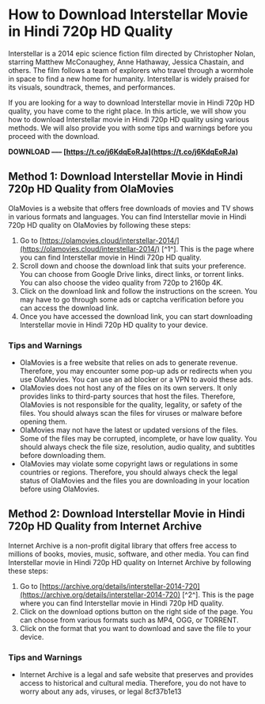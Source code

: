# How to Download Interstellar Movie in Hindi 720p HD Quality
 
Interstellar is a 2014 epic science fiction film directed by Christopher Nolan, starring Matthew McConaughey, Anne Hathaway, Jessica Chastain, and others. The film follows a team of explorers who travel through a wormhole in space to find a new home for humanity. Interstellar is widely praised for its visuals, soundtrack, themes, and performances.
 
If you are looking for a way to download Interstellar movie in Hindi 720p HD quality, you have come to the right place. In this article, we will show you how to download Interstellar movie in Hindi 720p HD quality using various methods. We will also provide you with some tips and warnings before you proceed with the download.
 
**DOWNLOAD ––– [https://t.co/j6KdqEoRJa](https://t.co/j6KdqEoRJa)**


 
## Method 1: Download Interstellar Movie in Hindi 720p HD Quality from OlaMovies
 
OlaMovies is a website that offers free downloads of movies and TV shows in various formats and languages. You can find Interstellar movie in Hindi 720p HD quality on OlaMovies by following these steps:
 
1. Go to [https://olamovies.cloud/interstellar-2014/](https://olamovies.cloud/interstellar-2014/) [^1^]. This is the page where you can find Interstellar movie in Hindi 720p HD quality.
2. Scroll down and choose the download link that suits your preference. You can choose from Google Drive links, direct links, or torrent links. You can also choose the video quality from 720p to 2160p 4K.
3. Click on the download link and follow the instructions on the screen. You may have to go through some ads or captcha verification before you can access the download link.
4. Once you have accessed the download link, you can start downloading Interstellar movie in Hindi 720p HD quality to your device.

### Tips and Warnings

- OlaMovies is a free website that relies on ads to generate revenue. Therefore, you may encounter some pop-up ads or redirects when you use OlaMovies. You can use an ad blocker or a VPN to avoid these ads.
- OlaMovies does not host any of the files on its own servers. It only provides links to third-party sources that host the files. Therefore, OlaMovies is not responsible for the quality, legality, or safety of the files. You should always scan the files for viruses or malware before opening them.
- OlaMovies may not have the latest or updated versions of the files. Some of the files may be corrupted, incomplete, or have low quality. You should always check the file size, resolution, audio quality, and subtitles before downloading them.
- OlaMovies may violate some copyright laws or regulations in some countries or regions. Therefore, you should always check the legal status of OlaMovies and the files you are downloading in your location before using OlaMovies.

## Method 2: Download Interstellar Movie in Hindi 720p HD Quality from Internet Archive
 
Internet Archive is a non-profit digital library that offers free access to millions of books, movies, music, software, and other media. You can find Interstellar movie in Hindi 720p HD quality on Internet Archive by following these steps:

1. Go to [https://archive.org/details/interstellar-2014-720](https://archive.org/details/interstellar-2014-720) [^2^]. This is the page where you can find Interstellar movie in Hindi 720p HD quality.
2. Click on the download options button on the right side of the page. You can choose from various formats such as MP4, OGG, or TORRENT.
3. Click on the format that you want to download and save the file to your device.

### Tips and Warnings

- Internet Archive is a legal and safe website that preserves and provides access to historical and cultural media. Therefore, you do not have to worry about any ads, viruses, or legal 8cf37b1e13


